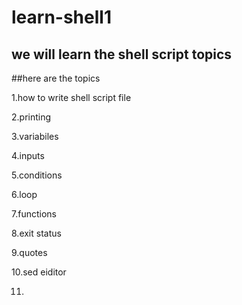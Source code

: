 # learn-shell1
## we will learn the shell script topics


##here are the topics

1.how to write shell script file

2.printing 

3.variabiles 

4.inputs

5.conditions

6.loop

7.functions

8.exit status 

9.quotes

10.sed eiditor

11.